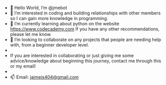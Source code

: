 - 👋 Hello World, I’m @jmebot
- 👀 I’m interested in coding and building relationships with other members so I can gain more knowledge in programming.
- 🌱 I’m currently learning about python on the website https://www.codecademy.com 
        If you have any other recommendations, please let me know. 
- 💞️ I’m looking to collaborate on any projects that people are needing help with, from a beginner developer level.
- <br>
- If you are interested in collaborating or just giving me some advice/knowledge about beginning this journey, contact me through this or my email!
- 
- 📫 Email: jaimeis404@gmail.com

<!---
jmebot/jmebot is a ✨ special ✨ repository because its `README.md` (this file) appears on your GitHub profile.
You can click the Preview link to take a look at your changes.
--->
